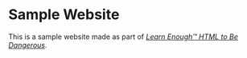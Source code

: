 # Sample Website

This is a sample website made as part of [*Learn Enough™ HTML to Be
Dangerous*](https://www.learnenough.com/html-tutorial/).
